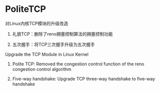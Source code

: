 # PoliteTCP
对Linux内核TCP模块的升级改造

1. 礼貌TCP：删除了reno拥塞控制算法的拥塞控制功能

2. 五次握手：将TCP三次握手升级为五次握手

Upgrade the TCP Module in Linux Kernel 

1. Polite TCP: Removed the congestion control function of the reno congestion control algorithm

2. Five-way handshake: Upgrade TCP three-way handshake to five-way handshake 
